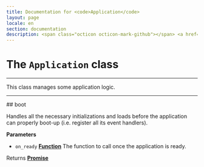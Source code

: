 ```yaml
---
title: Documentation for <code>Application</code>
layout: page
locale: en
section: documentation
description: <span class="octicon octicon-mark-github"></span> <a href="https://github.com/daplayer/daplayer/tree/master/app/application.js">See the app/application.js file on GitHub</a>
---
```

# The `Application` class
<hr>

This class manages some application logic.

<hr>
## boot

Handles all the necessary initializations and loads
before the application can properly boot-up (i.e.
register all its event handlers).

**Parameters**

-   `on_ready` **[Function](https://developer.mozilla.org/en-US/docs/Web/JavaScript/Reference/Statements/function)** The function to call once
                                  the application is ready.

Returns **[Promise](https://developer.mozilla.org/en-US/docs/Web/JavaScript/Reference/Global_Objects/Promise)** 
